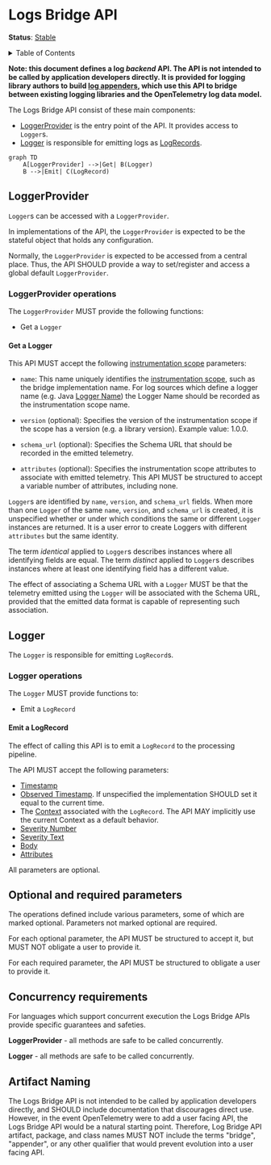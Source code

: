 # Logs Bridge API

**Status**: [Stable](../document-status.md)

<details>
<summary>Table of Contents</summary>

<!-- Re-generate TOC with `markdown-toc --no-first-h1 -i` -->

<!-- toc -->

- [LoggerProvider](#loggerprovider)
  * [LoggerProvider operations](#loggerprovider-operations)
    + [Get a Logger](#get-a-logger)
- [Logger](#logger)
  * [Logger operations](#logger-operations)
    + [Emit a LogRecord](#emit-a-logrecord)
- [Optional and required parameters](#optional-and-required-parameters)
- [Concurrency requirements](#concurrency-requirements)
- [Artifact Naming](#artifact-naming)

<!-- tocstop -->

</details>

<b>Note: this document defines a log *backend* API. The API is not intended
to be called by application developers directly. It is provided for logging
library authors to build
[log appenders](./supplementary-guidelines.md#how-to-create-a-log4j-log-appender),
which use this API to bridge between existing logging libraries and the
OpenTelemetry log data model.</b>

The Logs Bridge API consist of these main components:

* [LoggerProvider](#loggerprovider) is the entry point of the API. It provides access to `Logger`s.
* [Logger](#logger) is responsible for emitting logs as
  [LogRecords](./data-model.md#log-and-event-record-definition).

```mermaid
graph TD
    A[LoggerProvider] -->|Get| B(Logger)
    B -->|Emit| C(LogRecord)
```

## LoggerProvider

`Logger`s can be accessed with a `LoggerProvider`.

In implementations of the API, the `LoggerProvider` is expected to be the stateful
object that holds any configuration.

Normally, the `LoggerProvider` is expected to be accessed from a central place.
Thus, the API SHOULD provide a way to set/register and access a global default
`LoggerProvider`.

### LoggerProvider operations

The `LoggerProvider` MUST provide the following functions:

* Get a `Logger`

#### Get a Logger

This API MUST accept the following [instrumentation scope](data-model.md#field-instrumentationscope)
parameters:

* `name`: This name uniquely identifies the [instrumentation scope](../glossary.md#instrumentation-scope),
  such as the bridge implementation name. For log sources which define
  a logger name (e.g. Java [Logger Name](https://docs.oracle.com/javase/7/docs/api/java/util/logging/Logger.html#getLogger(java.lang.String)))
  the Logger Name should be recorded as the instrumentation scope name.

* `version` (optional): Specifies the version of the instrumentation scope if
  the scope has a version (e.g. a library version). Example value: 1.0.0.

* `schema_url` (optional): Specifies the Schema URL that should be recorded in
  the emitted telemetry.

* `attributes` (optional): Specifies the instrumentation scope attributes to
  associate with emitted telemetry. This API MUST be structured to accept a
  variable number of attributes, including none.

`Logger`s are identified by `name`, `version`, and `schema_url` fields.  When more
than one `Logger` of the same `name`, `version`, and `schema_url` is created, it
is unspecified whether or under which conditions the same or different `Logger`
instances are returned. It is a user error to create Loggers with different
`attributes` but the same identity.

The term *identical* applied to `Logger`s describes instances where all
identifying fields are equal. The term *distinct* applied to `Logger`s describes
instances where at least one identifying field has a different value.

The effect of associating a Schema URL with a `Logger` MUST be that the telemetry
emitted using the `Logger` will be associated with the Schema URL, provided that
the emitted data format is capable of representing such association.

## Logger

The `Logger` is responsible for emitting `LogRecord`s.

### Logger operations

The `Logger` MUST provide functions to:

- Emit a `LogRecord`

#### Emit a LogRecord

The effect of calling this API is to emit a `LogRecord` to the processing pipeline.

The API MUST accept the following parameters:

- [Timestamp](./data-model.md#field-timestamp)
- [Observed Timestamp](./data-model.md#field-observedtimestamp). If unspecified the
  implementation SHOULD set it equal to the current time.
- The [Context](../context/README.md) associated with the `LogRecord`. The API
  MAY implicitly use the current Context as a default
  behavior.
- [Severity Number](./data-model.md#field-severitynumber)
- [Severity Text](./data-model.md#field-severitytext)
- [Body](./data-model.md#field-body)
- [Attributes](./data-model.md#field-attributes)

All parameters are optional.

## Optional and required parameters

The operations defined include various parameters, some of which are marked
optional. Parameters not marked optional are required.

For each optional parameter, the API MUST be structured to accept it, but MUST
NOT obligate a user to provide it.

For each required parameter, the API MUST be structured to obligate a user to
provide it.

## Concurrency requirements

For languages which support concurrent execution the Logs Bridge APIs provide
specific guarantees and safeties.

**LoggerProvider** - all methods are safe to be called concurrently.

**Logger** - all methods are safe to be called concurrently.

## Artifact Naming

The Logs Bridge API is not intended to be called by application developers
directly, and SHOULD include documentation that discourages direct use. However,
in the event OpenTelemetry were to add a user facing API, the Logs Bridge API would
be a natural starting point. Therefore, Log Bridge API artifact, package, and class
names MUST NOT include the terms "bridge", "appender", or any other qualifier
that would prevent evolution into a user facing API.
